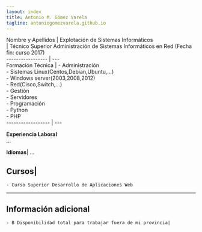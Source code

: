 ```yaml
---
layout: index
title: Antonio M. Gómez Varela
tagline: antoniogomezvarela.github.io
---
```


Nombre y Apellidos | Explotación de Sistemas Informáticos   
				   | Técnico Superior Administración de Sistemas Informáticos en Red (Fecha fin: curso 2017)   
 ----------------- | ---   
Formación Técnica  |	- Administración  
                    		- Sistemas Linux(Centos,Debian,Ubuntu,...)   
				    		- Windows server(2003,2008,2012)    
				    		- Red(Cisco,Switch,...)    
				    	- Gestión  
				    		- Servidores       
				    	- Programación  
				    		- Python   
				    		- PHP      
------------------ | ---   	
 











**Experiencia Laboral**  
...  

**Idiomas**| 
...  

**Cursos**| 
 --- 
	- Curso Superior Desarrollo de Aplicaciones Web  
 --- 
**Información adicional**  
 --- 
	- B Disponibilidad total para trabajar fuera de mi provincia| 
